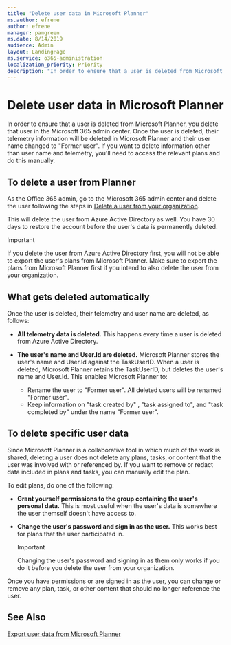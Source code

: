 ```yaml
---
title: "Delete user data in Microsoft Planner"
ms.author: efrene
author: efrene
manager: pamgreen
ms.date: 8/14/2019
audience: Admin
layout: LandingPage
ms.service: o365-administration
localization_priority: Priority
description: "In order to ensure that a user is deleted from Microsoft Planner, you delete that user in the Microsoft 365 admin center. "
---
```


# Delete user data in Microsoft Planner

In order to ensure that a user is deleted from Microsoft Planner, you delete that user in the Microsoft 365 admin center. Once the user is deleted, their telemetry information will be deleted in Microsoft Planner and their user name changed to "Former user". If you want to delete information other than user name and telemetry, you'll need to access the relevant plans and do this manually.

## To delete a user from Planner

As the Office 365 admin, go to the Microsoft 365 admin center and delete the user following the steps in [Delete a user from your organization](https://support.office.com/article/delete-a-user-from-your-organization-d5155593-3bac-4d8d-9d8b-f4513a81479e).

This will delete the user from Azure Active Directory as well. You have 30 days to restore the account before the user's data is permanently deleted.

> [!IMPORTANT]
> If you delete the user from Azure Active Directory first, you will not be able to export the user's plans from Microsoft Planner. Make sure to export the plans from Microsoft Planner first if you intend to also delete the user from your organization.

## What gets deleted automatically

Once the user is deleted, their telemetry and user name are deleted, as follows:

- **All telemetry data is deleted.**    This happens every time a user is deleted from Azure Active Directory.
- **The user's name and User.Id are deleted.**    Microsoft Planner stores the user's name and User.Id against the TaskUserID. When a user is deleted, Microsoft Planner retains the TaskUserID, but deletes the user's name and User.Id. This enables Microsoft Planner to:

  - Rename the user to "Former user". All deleted users will be renamed "Former user".
  - Keep information on "task created by" , "task assigned to", and "task completed by" under the name "Former user".

## To delete specific user data

Since Microsoft Planner is a collaborative tool in which much of the work is shared, deleting a user does not delete any plans, tasks, or content that the user was involved with or referenced by. If you want to remove or redact data included in plans and tasks, you can manually edit the plan.

To edit plans, do one of the following:

- **Grant yourself permissions to the group containing the user's personal data.**    This is most useful when the user's data is somewhere the user themself doesn't have access to.
- **Change the user's password and sign in as the user.**   This works best for plans that the user participated in.

    > [!IMPORTANT]
    > Changing the user's password and signing in as them only works if you do it before you delete the user from your organization.

Once you have permissions or are signed in as the user, you can change or remove any plan, task, or other content that should no longer reference the user.

## See Also

[Export user data from Microsoft Planner](export-user-data.md)